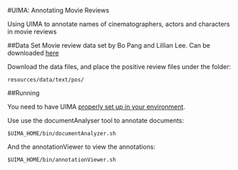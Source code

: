 #UIMA: Annotating Movie Reviews

Using UIMA to annotate names of cinematographers, actors and characters in movie reviews


##Data Set
Movie review data set by Bo Pang and Lillian Lee. Can be downloaded [here](http://www.cs.cornell.edu/People/pabo/movie-review-data/)

Download the data files, and place the positive review files under the folder:
```
resources/data/text/pos/
```


##Running

You need to have UIMA [properly set up in your environment](https://uima.apache.org/d/uimaj-current/overview_and_setup.html#ugr.ovv.eclipse_setup).


Use use the documentAnalyser tool to annotate documents:
```
$UIMA_HOME/bin/documentAnalyzer.sh
```

And the annotationViewer to view the annotations:
```
$UIMA_HOME/bin/annotationViewer.sh
```

